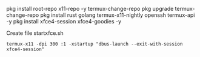 pkg install root-repo x11-repo -y
termux-change-repo
pkg upgrade
termux-change-repo
pkg install rust golang termux-x11-nightly openssh termux-api -y
pkg install xfce4-session xfce4-goodies -y

Create file startxfce.sh
```
termux-x11 -dpi 300 :1 -xstartup "dbus-launch --exit-with-session xfce4-session"
```
